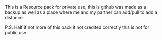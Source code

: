 This is a Resource pack for private use, this is github was made as a backup as well as a place where me and my partner can add/pull to add a distance.

P.S. Half if not more of this pack it not credited correctly this is not for public use
